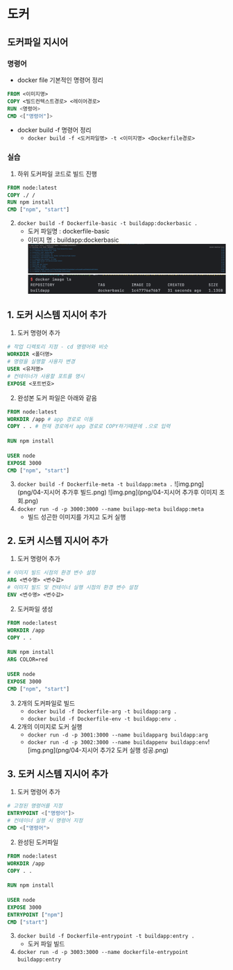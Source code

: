 # 도커
## 도커파일 지시어
### 명령어
- docker file 기본적인 명령어 정리
```dockerfile
FROM <이미지명>
COPY <빌드컨텍스트경로> <레이어경로>
RUN <명령어>
CMD <["명령어"]>
```
- docker build -f 명령어 정리
    - `docker build -f <도커파일명> -t <이미지명> <Dockerfile경로>`

### 실습
1. 하위 도커파일 코드로 빌드 진행
```dockerfile
FROM node:latest
COPY ./ /
RUN npm install
CMD ["npm", "start"]

```
2. `docker build -f Dockerfile-basic -t buildapp:dockerbasic .`
    - 도커 파일명 : dockerfile-basic
    - 이미지 명 : buildapp:dockerbasic
![img.png](png/04-빌드성공.png)![img.png](png/04-이미지조회.png)


## 1. 도커 시스템 지시어 추가
1. 도커 명령어 추가
```dockerfile
# 작업 디렉토리 지정 - cd 명령어와 비슷
WORKDIR <폴더명>
# 명령을 실행할 사용자 변경 
USER <유저명>
# 컨테이너가 사용할 포트를 명시
EXPOSE <포트번호>
```
2. 완성본 도커 파일은 아래와 같음
```dockerfile
FROM node:latest
WORKDIR /app # app 경로로 이동
COPY . . # 현재 경로에서 app 경로로 COPY하기때문에 .으로 입력

RUN npm install

USER node
EXPOSE 3000
CMD ["npm", "start"]
```
3. `docker build -f Dockerfile-meta -t buildapp:meta .`
![img.png](png/04-지시어 추가후 빌드.png)
![img.png](png/04-지시어 추가후 이미지 조회.png)
4. `docker run -d -p 3000:3000 --name builapp-meta buildapp:meta`
    - 빌드 성곤한 이미지를 가지고 도커 실행

## 2. 도커 시스템 지시어 추가
1. 도커 명령어 추가
```dockerfile
# 이미지 빌드 시점의 환경 변수 설정
ARG <변수명> <변수값>
# 이미지 빌드 및 컨테이너 실행 시점의 환경 변수 설정
ENV <변수명> <변수값>
```
2. 도커파일 생성
```dockerfile
FROM node:latest
WORKDIR /app
COPY . .

RUN npm install
ARG COLOR=red

USER node
EXPOSE 3000
CMD ["npm", "start"]
```
3. 2개의 도커파일로 빌드
    - `docker build -f Dockerfile-arg -t buildapp:arg .`
    - `docker build -f Dockerfile-env -t buildapp:env .`
4. 2개의 이미지로 도커 실행
    - `docker run -d -p 3001:3000 --name buildapparg buildapp:arg`
    - `docker run -d -p 3002:3000 --name buildappenv buildapp:env`![img.png](png/04-지시어 추가2 도커 실행 성공.png)

## 3. 도커 시스템 지시어 추가
1. 도커 명령어 추가
```dockerfile
# 고정된 명령어를 지정
ENTRYPOINT <["명령어"]>
# 컨테이너 실행 시 명령어 지정
CMD <["명령어">
```
2. 완성된 도커파일 
```dockerfile
FROM node:latest
WORKDIR /app
COPY . .

RUN npm install

USER node
EXPOSE 3000
ENTRYPOINT ["npm"]
CMD ["start"]
```
3. `docker build -f Dockerfile-entrypoint -t buildapp:entry .`
   - 도커 파일 빌드 
4. `docker run -d -p 3003:3000 --name dockerfile-entrypoint buildapp:entry`














